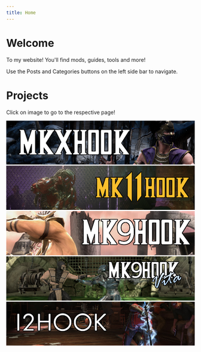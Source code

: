 ```yaml
---
title: Home
---
```

# Welcome
To my website! You'll find mods, guides, tools and more!

Use the Posts and Categories buttons on the left side bar to navigate.

# Projects

Click on image to go to the respective page!

[![Foo](..\assets\main\mkxhook_logo.png)](https://ermaccer.github.io/posts/mkxhook/)
[![Foo](..\assets\main\mk11hook_logo.png)](https://ermaccer.github.io/posts/mk11hook/)
[![Foo](..\assets\main\mk9hook_logo.png)](https://ermaccer.github.io/posts/mk9hook/)
[![Foo](..\assets\main\mk9hookvita_logo.png)](https://ermaccer.github.io/posts/mk9hookvita/)
[![Foo](..\assets\main\i2hook_logo.png)](https://ermaccer.github.io/posts/i2hook/)